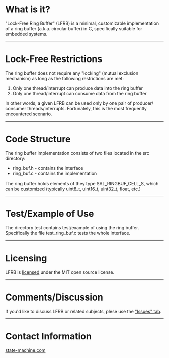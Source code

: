 # What is it?
"Lock-Free Ring Buffer" (LFRB) is a minimal, customizable implementation
of a ring buffer (a.k.a. circular buffer) in C, specifically suitable
for embedded systems.

---------------------------------------------------------------------
# Lock-Free Restrictions
The ring buffer does not require any "locking" (mutual exclusion
mechanism) as long as the following restrictions are met:

1. Only one thread/interrupt can produce data into the ring buffer
2. Only one thread/interrupt can consume data from the ring buffer

In other words, a given LFRB can be used only by one pair of producer/
consumer threads/interrupts. Fortunately, this is the most frequently
encountered scenario.

---------------------------------------------------------------------
# Code Structure
The ring buffer implementation consists of two files located in the
src directory:

- ring_buf.h  - contains the interface
- ring_buf.c  - contains the implementation

The ring buffer holds elements of they type SAL_RINGBUF_CELL_S, which
can be customized (typically uint8_t, uint16_t, uint32_t, float, etc.)

---------------------------------------------------------------------
# Test/Example of Use
The directory test contains test/example of using the ring buffer.
Specifically the file test_ring_buf.c tests the whole interface.

---------------------------------------------------------------------
# Licensing
LFRB is [licensed](LICENSE.txt) under the MIT open source license.

---------------------------------------------------------------------
# Comments/Discussion
If you'd like to discuss LFRB or related subjects, plese use the
["Issues" tab](https://github.com/QuantumLeaps/lock-free-ring-buffer/issues).


---------------------------------------------------------------------
# Contact Information
[state-machine.com](https://www.state-machine.com)
